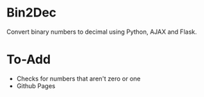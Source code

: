 # Bin2Dec
Convert binary numbers to decimal using Python, AJAX and Flask.

# To-Add
- Checks for numbers that aren't zero or one
- Github Pages
